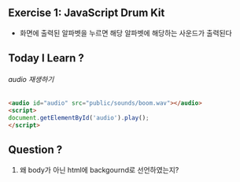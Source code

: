 ## Exercise 1: JavaScript Drum Kit
- 화면에 출력된 알파벳을 누르면 해당 알파벳에 해당하는 사운드가 출력된다 

## Today I Learn ?
###### audio 재생하기
```html
<audio id="audio" src="public/sounds/boom.wav"></audio>
<script>
document.getElementById('audio').play();
</script>
```

## Question ?
1. 왜 body가 아닌 html에 backgournd로 선언하였는지?

